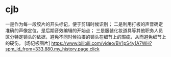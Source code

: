 # cjb

一是作为每一段胶片的开头标记，便于剪辑时候识别；
二是利用打板的声音确定准确的声像定位，是后期音效编辑的开始点；
三是服装化妆道具等其他职务人员区分特定镜头的依据，避免不同时候拍摄的镜头在细节上的瑕疵，从而避免细节上的硬伤。
[场记板图片]
<https://www.bilibili.com/video/BV1pS4y1A7WH?spm_id_from=333.880.my_history.page.click>
